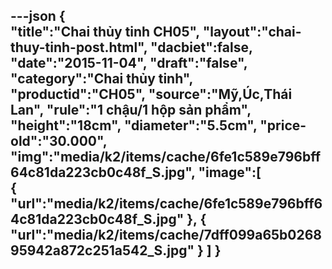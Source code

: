 ---json
{  
   "title":"Chai thủy tinh CH05",
 "layout":"chai-thuy-tinh-post.html",
    "dacbiet":false,
   "date":"2015-11-04",
   "draft":"false",
   "category":"Chai thủy tinh",
   "productid":"CH05",
   "source":"Mỹ,Úc,Thái Lan",
   "rule":"1 chậu/1 hộp sản phẩm",
   "height":"18cm",
    "diameter":"5.5cm",
   "price-old":"30.000",
   "img":"media/k2/items/cache/6fe1c589e796bff64c81da223cb0c48f_S.jpg",
   "image":[  
      {  
         "url":"media/k2/items/cache/6fe1c589e796bff64c81da223cb0c48f_S.jpg"
      },
      {  
         "url":"media/k2/items/cache/7dff099a65b026895942a872c251a542_S.jpg"
      }
   ]
}
---